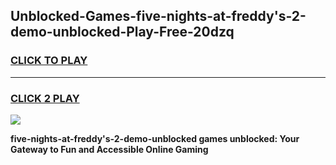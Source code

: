 
## Unblocked-Games-five-nights-at-freddy's-2-demo-unblocked-Play-Free-20dzq
<h3>
<a href="https://premium76.site?title=five-nights-at-freddy's-2-demo-unblocked&ref=18A1">CLICK TO PLAY</a></h3>
<hr>

<h3>
<a href="https://premium76.site?title=five-nights-at-freddy's-2-demo-unblocked&ref=18A1">CLICK 2 PLAY</a>
  
</h3>

<a href="https://premium76.site?title=five-nights-at-freddy's-2-demo-unblocked&ref=18A1"><img src="https://clearcache.store/games.png"></a>


**five-nights-at-freddy's-2-demo-unblocked games unblocked: Your Gateway to Fun and Accessible Online Gaming**
